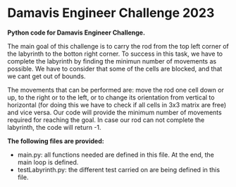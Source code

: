 # Damavis Engineer Challenge 2023
**Python code for Damavis Engineer Challenge.**

The main goal of this challenge is to carry the rod from the top left corner of the labyrinth to the botton right corner. To success in this task, we have to complete the labyrinth by finding the minimun number of movements as possible. We have to consider that some of the cells are blocked, and that we cant get out of bounds.

The movements that can be performed are: move the rod one cell down or up, to the right or to the left, or to change its orientation from vertical to horizontal (for doing this we have to check if all cells in 3x3 matrix are free) and vice versa. Our code will provide the minimum number of movements required for reaching the goal. In case our rod can not complete the labyrinth, the code will return -1. 

**The following files are provided:**

* main.py: all functions needed are defined in this file. At the end, the main loop is defined.
* testLabyrinth.py: the different test carried on are being defined in this file. 

